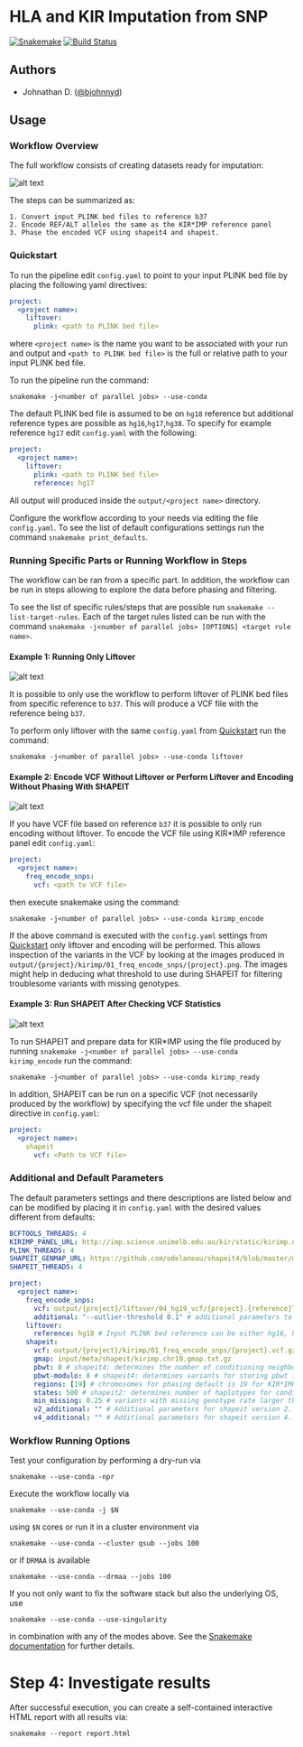 # HLA and KIR Imputation from SNP

[![Snakemake](https://img.shields.io/badge/snakemake-≥5.4.0-brightgreen.svg)](https://snakemake.bitbucket.io)
[![Build Status](https://travis-ci.org/bjohnnyd/hla-kir-imp.svg?branch=master)](https://travis-ci.org/bjohnnyd/hla-kir-imputation)

## Authors

* Johnathan D. ([@bjohnnyd](https://github.com/bjohnnyd))

## Usage

### Workflow Overview

The full workflow consists of creating datasets ready for imputation:

![alt text](example/dags/full_wokflow_dag.svg "Example Full Workflow")

The steps can be summarized as:

    1. Convert input PLINK bed files to reference b37
    2. Encode REF/ALT alleles the same as the KIR*IMP reference panel
    3. Phase the encoded VCF using shapeit4 and shapeit.

### Quickstart

To run the pipeline edit `config.yaml` to point to your input PLINK bed file by placing the following yaml directives:

```yaml
project:
  <project name>:
    liftover:
      plink: <path to PLINK bed file>
```

where `<project name>` is the name you want to be associated with your run and output and `<path to PLINK bed file>` is the full or relative path to your input PLINK bed file.

To run the pipeline run the command:

```{bash}
snakemake -j<number of parallel jobs> --use-conda 
```

The default PLINK bed file is assumed to be on `hg18` reference but additional reference types are possible as `hg16`,`hg17`,`hg38`. To specify for example reference `hg17` edit `config.yaml` with the following:

```yaml
project:
  <project name>:
    liftover:
      plink: <path to PLINK bed file>
      reference: hg17
```

All output will produced inside the `output/<project name>` directory.

Configure the workflow according to your needs via editing the file `config.yaml`. To see the list of default configurations settings run the command `snakemake print_defaults`.


### Running Specific Parts or Running Workflow in Steps

The workflow can be ran from a specific part. In addition, the workflow can be run in steps allowing to explore the data before phasing and filtering.

To see the list of specific rules/steps that are possible run `snakemake --list-target-rules`.  Each of the target rules listed can be run with the command `snakemake -j<number of parallel jobs> [OPTIONS] <target rule name>`.

#### Example 1: Running Only Liftover

![alt text](example/dags/liftover_wokflow_dag.svg "Example Liftover Workflow")

It is possible to only use the workflow to perform liftover of PLINK bed files from specific reference to `b37`. This will produce a VCF file with the reference being `b37`.

To perform only liftover with the same `config.yaml` from [Quickstart](#quickstart) run the command:

```{bash}
snakemake -j<number of parallel jobs> --use-conda liftover
```

#### Example 2: Encode VCF Without Liftover or Perform Liftover and Encoding Without Phasing With SHAPEIT

![alt text](example/dags/freq_encode_workflow_dag.svg "Example Frequency Encode VCF Workflow")

If you have VCF file based on reference `b37` it is possible to only run encoding without liftover. To encode the VCF file using KIR*IMP reference panel edit `config.yaml`:

```yaml
project:
  <project name>:
    freq_encode_snps:
      vcf: <path to VCF file>
```

then execute snakemake using the command:

```{bash}
snakemake -j<number of parallel jobs> --use-conda kirimp_encode
```

If the above command is executed with the `config.yaml` settings from [Quickstart](#quickstart) only liftover and encoding will be performed. This allows inspection of the variants in the VCF by looking at the images produced in `output/{project}/kirimp/01_freq_encode_snps/{project}.png`.  The images might help in deducing what threshold to use during SHAPEIT for filtering troublesome variants with missing genotypes.



#### Example 3: Run SHAPEIT After Checking VCF Statistics

![alt text](example/dags/shapeit_wokflow_dag.svg "Example Frequency Encode VCF Workflow")

To run SHAPEIT and prepare data for KIR*IMP using the file produced by running `snakemake -j<number of parallel jobs> --use-conda kirimp_encode` run the command:

```{bash}
snakemake -j<number of parallel jobs> --use-conda kirimp_ready
```

In addition, SHAPEIT can be run on a specific VCF (not necessarily produced by the workflow) by specifying the vcf file under the shapeit directive in `config.yaml`:

```yaml
project:
  <project name>:
    shapeit
      vcf: <Path to VCF file>
```

### Additional and Default Parameters

The default parameters settings and there descriptions are listed below and can be modified by placing it in `config.yaml` with the desired values different from defaults:

```yaml
BCFTOOLS_THREADS: 4
KIRIMP_PANEL_URL: http://imp.science.unimelb.edu.au/kir/static/kirimp.uk1.snp.info.csv
PLINK_THREADS: 4
SHAPEIT_GENMAP_URL: https://github.com/odelaneau/shapeit4/blob/master/maps/genetic_maps.b37.tar.gz?raw=true
SHAPEIT_THREADS: 4

project:
  <project name>:
    freq_encode_snps:
      vcf: output/{project}/liftover/04_hg19_vcf/{project}.{reference}ToHg19.vcf.gz
      additional: "--outlier-threshold 0.1" # additional parameters to be passed to the script in 'scripts/frequency_encode_snps.py'.
    liftover:
      reference: hg18 # Input PLINK bed reference can be either hg16, hg17, hg18 or hg38
    shapeit:
      vcf: output/{project}/kirimp/01_freq_encode_snps/{project}.vcf.gz
      gmap: input/meta/shapeit/kirimp.chr19.gmap.txt.gz
      pbwt: 8 # shapeit4: determines the number of conditioning neighbours, higher number should produce better accuracy but slower runtimes
      pbwt-modulo: 8 # shapeit4: determines variants for storing pbwt indexes
      regions: [19] # chromosomes for phasing default is 19 for KIR*IMP
      states: 500 # shapeit2: determines number of haplotypes for conditioning, higher number should produce better accuracy but slower runtimes
      min_missing: 0.25 # variants with missing genotype rate larger than this will be discarded before phasing with SHAPEIT. Inspect the image from kirimp_encode to determine threshold
      v2_additional: "" # Additional parameters for shapeit version 2.  Description of possible settings can be found at https://mathgen.stats.ox.ac.uk/genetics_software/shapeit/shapeit.html
      v4_additional: "" # Additional parameters for shapeit version 4.  Description of possible settings can be found at https://odelaneau.github.io/shapeit4/
```

### Workflow Running Options

Test your configuration by performing a dry-run via

    snakemake --use-conda -npr

Execute the workflow locally via

    snakemake --use-conda -j $N

using `$N` cores or run it in a cluster environment via

    snakemake --use-conda --cluster qsub --jobs 100

or if `DRMAA` is available

    snakemake --use-conda --drmaa --jobs 100

If you not only want to fix the software stack but also the underlying OS, use

    snakemake --use-conda --use-singularity

in combination with any of the modes above.
See the [Snakemake documentation](https://snakemake.readthedocs.io/en/stable/executable.html) for further details.

# Step 4: Investigate results

After successful execution, you can create a self-contained interactive HTML report with all results via:

    snakemake --report report.html
